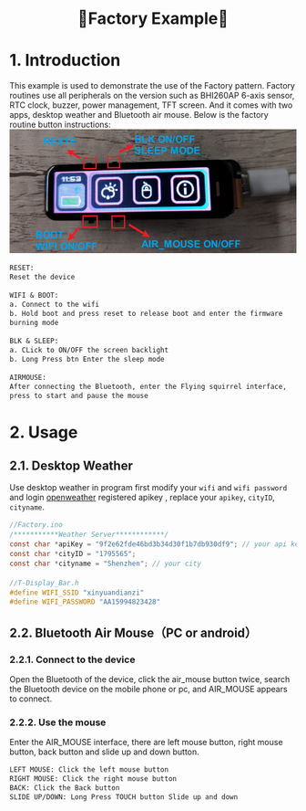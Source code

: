 <h1 align = "center">🌟Factory Example🌟</h1> 

# 1. Introduction
This example is used to demonstrate the use of the Factory pattern.
Factory routines use all peripherals on the version such as BHI260AP 6-axis sensor, RTC clock, buzzer, power management, TFT screen. 
And it comes with two apps, desktop weather and Bluetooth air mouse.
Below is the factory routine button instructions:
<img src = picture/btn.png>

    RESET: 
    Reset the device

    WIFI & BOOT: 
    a. Connect to the wifi 
    b. Hold boot and press reset to release boot and enter the firmware burning mode
    
    BLK & SLEEP: 
    a. CLick to ON/OFF the screen backlight
    b. Long Press btn Enter the sleep mode

    AIRMOUSE:
    After connecting the Bluetooth, enter the Flying squirrel interface, press to start and pause the mouse

# 2. Usage
## 2.1. Desktop Weather
Use desktop weather in program first modify your `wifi` and `wifi password` and login [openweather](https://openweathermap.org/api) registered apikey , replace your `apikey`, `cityID`, `cityname`.
```C
//Factory.ino
/***********Weather Server************/
const char *apiKey = "9f2e62fde46bd3b34d30f1b7db930df9"; // your api key
const char *cityID = "1795565";
const char *cityname = "Shenzhen"; // your city

//T-Display_Bar.h
#define WIFI_SSID "xinyuandianzi"
#define WIFI_PASSWORD "AA15994823428"
```

## 2.2. Bluetooth Air Mouse（PC or android）
### 2.2.1. Connect to the device
Open the Bluetooth of the device, click the air_mouse button twice, search the Bluetooth device on the mobile phone or pc, and AIR_MOUSE appears to connect.

### 2.2.2. Use the mouse
Enter the AIR_MOUSE interface, there are left mouse button, right mouse button, back button and slide up and down button.

    LEFT MOUSE: Click the left mouse button
    RIGHT MOUSE: Click the right mouse button
    BACK: Click the Back button
    SLIDE UP/DOWN: Long Press TOUCH button Slide up and down




